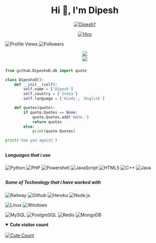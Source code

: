 <h1 align="center">Hi 👋, I'm Dipesh</h1>

<p align="center">
  <a href="https://t.me/DIPESH_XD"><img src="http://readme-typing-svg.herokuapp.com?color=1C71FA&center=true&vCenter=true&multiline=false&lines=A+Noob+Coder+From+India." alt="Dipesh?">
</p>

<p align="center"> <a href="https://t.me/DIPESH_XD"><img src="https://telegra.ph/file/c18e73389ecad72a94730.jpg" alt="Hiro"></a> </p>


<p align="left">
  <img src="https://komarev.com/ghpvc/?username=DipeshxD&color=blue&style=flat-square&label=Profile+Views" alt="Profile Views" /> <img src="https://img.shields.io/github/followers/DipeshxD?label=Followers" style=" float:left, margin-right:10px" alt="Followers" />
</p>

<div align="center">
<img src="https://github-readme-stats.vercel.app/api?username=DipeshxD&theme=react&show_icons=true&count_private=true">
</div>
<div align="center">
<img src="https://github-readme-stats.vercel.app/api/top-langs/?username=DipeshxD&theme=tokyonight&layout=compact&langs_count=5">
</div>

###

```python
from github.DipeshxD.db import quote

class DipeshxD():
    def __init__(self):
        self.name = ['Dipesh']
        self.country = ['India']
        self.language = ['Hindi', 'English']

    def quotes(quote):
        if quote.Quotes == None:
            quote.Quotes.add('Hehe.')
            return quotes
        else:
            print(quote.Quotes)

print('See you again👋')
```

##
##### Languages that i use

![Python](https://img.shields.io/badge/-Python-000000?style=flat&logo=python)
![PHP](https://img.shields.io/badge/-PHP-000000?style=flat&logo=php)
![Powershell](https://img.shields.io/badge/-PowerShell-000000?style=flat&logo=powershell)
![JavaScript](https://img.shields.io/badge/-JavaScript-000000?style=flat&logo=javascript)
![HTML5](https://img.shields.io/badge/-HTML5-000000?style=flat&logo=html5)
![C++](https://img.shields.io/badge/-C++-000000?style=flat&logo=c%2B%2B)
![Java](https://img.shields.io/badge/-Java-000000?style=flat&logo=java)
##
##### Some of Technology that i have worked with

![Railway](https://img.shields.io/badge/-Railway-222222?style=flat&logo=railway&logoColor=white)
![Github](https://img.shields.io/badge/-GitHub-222222?style=flat&logo=github&logoColor=white)
![Heroku](https://img.shields.io/badge/-Heroku-222222?style=flat&logo=heroku&logoColor=white)
![Node.js](https://img.shields.io/badge/-Node.js-222222?style=flat&logo=node.js&logoColor=white)

![Linux](https://img.shields.io/badge/OS-Linux-blue?&logo=Linux)
![Windows](https://img.shields.io/badge/OS-Windows-blue?&logo=Windows)

![MySQL](https://img.shields.io/badge/MySQL-white?&logo=MySQL)
![PostgreSQL](https://img.shields.io/badge/PostgreSQL-white?&logo=PostgreSQL)
![Redis](https://img.shields.io/badge/Redis-white?&logo=Redis)
![MongoDB](https://img.shields.io/badge/MongoDB-white?&logo=MongoDB)

<details open>
<summary><b>Cute visitor count</b></summary>
<br>
<a href="https://t.me/DIPESH_XD"><img alt="Cute Count" src="https://count.getloli.com/get/@DipeshxD?theme=rule34" /></a>
</details>
